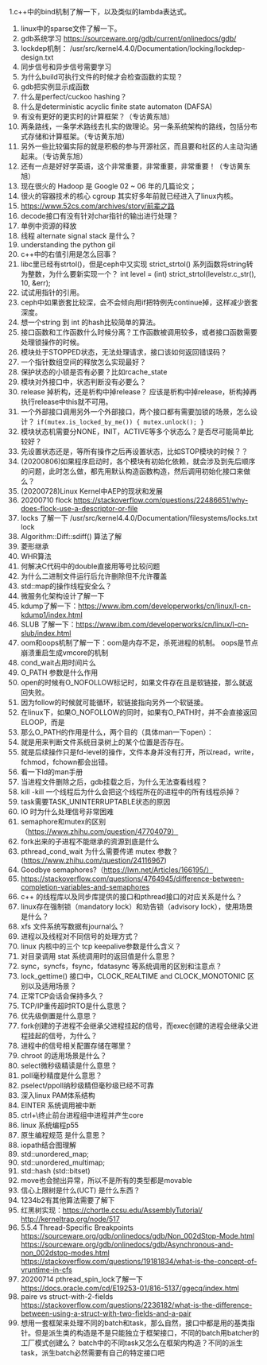 1.c++中的bind机制了解一下，以及类似的lambda表达式。
1. linux中的sparse文件了解一下。
1. gdb系统学习 https://sourceware.org/gdb/current/onlinedocs/gdb/
1. lockdep机制： /usr/src/kernel4.4.0/Documentation/locking/lockdep-design.txt
1. 同步信号和异步信号需要学习
1. 为什么build可执行文件的时候才会检查函数的实现？
1. gdb把实例显示成函数
1. 什么是perfect/cuckoo hashing？
1. 什么是deterministic acyclic finite state automaton (DAFSA)
1. 有没有更好的更实时的计算框架？（专访黄东旭）
1. 两条路线，一条学术路线去扎实的做理论。另一条系统架构的路线，包括分布式存储和计算框架。（专访黄东旭）
1. 另外一些比较偏实际的就是积极的参与开源社区，而且要和社区的人主动沟通起来。（专访黄东旭）
1. 还有一点是好好学英语，这个非常重要，非常重要，非常重要！（专访黄东旭）
1. 现在很火的 Hadoop 是 Google 02 ~ 06 年的几篇论文；
1. 很火的容器技术的核心 cgroup 其实好多年前就已经进入了linux内核。
1. https://www.52cs.com/archives/story/前辈之路
1. decode接口有没有针对char指针的输出进行处理？
1. 单例中资源的释放
1. 线程 alternate signal stack 是什么？
1. understanding the python gil
1. c++中的右值引用是怎么回事？
1. libc里已经有strtol()，但是ceph中又实现 strict_strtol() 系列函数将string转为整数，为什么要新实现一个？
  int level = (int) strict_strtol(levelstr.c_str(), 10, &err);
1. 试试用指针的引用。
1. ceph中如果嵌套比较深，会不会倾向用if把特例先continue掉，这样减少嵌套深度。
1. 想一个string 到 int 的hash比较简单的算法。
1. 接口函数和工作函数什么时候分离？工作函数被调用较多，或者接口函数需要处理锁操作的时候。
1. 模块处于STOPPED状态，无法处理请求，接口该如何返回错误码？
1. 一个指针数组空间的释放怎么实现最好？
1. 保护状态的小锁是否有必要？比如rcache_state
1. 模块对外接口中，状态判断没有必要么？
1. release 掉析构，还是析构中掉release？ 应该是析构中掉release，析构掉再执行release中this就不可用。
1. 一个外部接口调用另外一个外部接口，两个接口都有需要加锁的场景，怎么设计？ `if(mutex.is_locked_by_me()) { mutex.unlock(); } `
1. 模块状态机需要分NONE，INIT，ACTIVE等多个状态么？是否尽可能简单比较好？
1. 先设置状态还是，等所有操作之后再设置状态，比如STOP模块的时候？？
1. (20200806)如果程序启动时，各个模块有初始化依赖，就会涉及到先后顺序的问题，此时怎么做，都先用默认构造函数构造，然后调用初始化接口来做么？
1. (20200728)Linux Kernel中AEP的现状和发展
1. 20200710 flock https://stackoverflow.com/questions/22486651/why-does-flock-use-a-descriptor-or-file
1. locks 了解一下 /usr/src/kernel4.4.0/Documentation/filesystems/locks.txt lock
1. Algorithm::Diff::sdiff() 算法了解
1. 菱形继承
1. WHR算法
1. 何解决C代码中的double直接用等号比较问题
1. 为什么二进制文件运行后允许删除但不允许覆盖
1. std::map的操作线程安全么？
1. 微服务化架构设计了解一下
1. kdump了解一下：https://www.ibm.com/developerworks/cn/linux/l-cn-kdump1/index.html
1. SLUB 了解一下：https://www.ibm.com/developerworks/cn/linux/l-cn-slub/index.html
1. oom和oops机制了解一下：oom是内存不足，杀死进程的机制。 oops是节点崩溃重启生成vmcore的机制
1. cond_wait占用时间片么
1. O_PATH 参数是什么作用
1. open的时候有O_NOFOLLOW标记时，如果文件存在且是软链接，那么就返回失败。
1. 因为follow的时候就可能循环，软链接指向另外一个软链接。
1. 在linux下，如果O_NOFOLLOW的同时，如果有O_PATH时，并不会直接返回ELOOP，而是
1. 那么O_PATH的作用是什么，两个目的（具体man一下open）：
1. 就是用来判断文件系统目录树上的某个位置是否存在。
1. 就是后续操作只是fd-level的操作，文件本身并没有打开，所以read，write，fchmod，fchown都会出错。
1. 看一下ld的man手册
1. 当进程文件删除之后，gdb挂载之后，为什么无法查看线程？
1. kill -kill 一个线程后为什么会把这个线程所在的进程中的所有线程杀掉？
1. task需要TASK_UNINTERRUPTABLE状态的原因
1. IO 时为什么处理信号非常困难
1. semaphore和mutex的区别（https://www.zhihu.com/question/47704079）
1. fork出来的子进程不能继承的资源到底是什么
1. pthread_cond_wait 为什么需要传递 mutex 参数？(https://www.zhihu.com/question/24116967)
1. Goodbye semaphores?（https://lwn.net/Articles/166195/）
1. https://stackoverflow.com/questions/4764945/difference-between-completion-variables-and-semaphores
1. c++ 的线程库以及同步库提供的接口和pthread接口的对应关系是什么？
1. linux存在强制锁（mandatory lock）和劝告锁（advisory lock），使用场景是什么？
1. xfs 文件系统写数据有journal么？
1. 进程以及线程对不同信号的处理方式？
1. linux 内核中的三个 tcp keepalive参数是什么含义？
1. 对目录调用 stat 系统调用时的返回值是什么意思？
1. sync，syncfs，fsync，fdatasync 等系统调用的区别和注意点？
1. lock_gettime() 接口中，CLOCK_REALTIME and CLOCK_MONOTONIC 区别以及适用场景？
1. 正常TCP会话会保持多久？
1. TCP/IP重传超时RTO是什么意思？
1. 优先级倒置是什么意思？
1. fork创建的子进程不会继承父进程挂起的信号，而exec创建的进程会继承父进程挂起的信号，为什么？
1. 进程中的信号相关配置存储在哪里？
1. chroot 的适用场景是什么？
1. select微秒级精读是什么意思？
1. poll毫秒精度是什么意思？
1. pselect/ppoll纳秒级精但毫秒级已经不可靠
1. 深入linux PAM体系结构    
1. EINTER 系统调用被中断    
1. ctrl+\终止前台进程组中进程并产生core
1. linux 系统编程p55
1. 原生编程规范 是什么意思？
1. iopath结合图理解
1. std::unordered_map;
1. std::unordered_multimap;
1. std::hash (std::bitset)
1. move也会抛出异常，所以不是所有的类型都是movable
1. 信心上限树是什么(UCT) 是什么东西？
1. 1234b2有其他算法需要了解下
1. 红黑树实现：https://chortle.ccsu.edu/AssemblyTutorial/   http://kerneltrap.org/node/517
1. 5.5.4 Thread-Specific Breakpoints  
  https://sourceware.org/gdb/onlinedocs/gdb/Non_002dStop-Mode.html
  https://sourceware.org/gdb/onlinedocs/gdb/Asynchronous-and-non_002dstop-modes.html
  https://stackoverflow.com/questions/19181834/what-is-the-concept-of-vruntime-in-cfs
1. 20200714 pthread_spin_lock了解一下 https://docs.oracle.com/cd/E19253-01/816-5137/ggecq/index.html
1. paire vs struct-with-2-fields https://stackoverflow.com/questions/2236182/what-is-the-difference-between-using-a-struct-with-two-fields-and-a-pair
1. 想用一套框架来处理不同的batch和task，那么自然，接口中都是用的基类指针。但是派生类的构造是不是只能独立于框架接口，不同的batch用batcher的工厂模式创建么？
batch中的不同task又怎么在框架内构造？不同的派生task，派生batch必然需要有自己的特定接口吧
